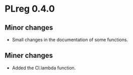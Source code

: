 # PLreg 0.4.0

## Minor changes

* Small changes in the documentation of some functions.

## Miner changes

* Added the CI.lambda function.